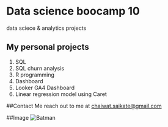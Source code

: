 # Data science boocamp 10
data sciece &amp; analytics projects

## My personal projects
1. SQL
2. SQL churn analysis
3. R programming
4. Dashboard
5. Looker GA4 Dashboard
6. Linear regression model using Caret

##Contact Me
reach out to me at chaiwat.saikate@gmail.com

##Image
![Batman](https://static.wikia.nocookie.net/universo-batman/images/a/ac/P%C3%B4ster_de_%27Batman%27.jpg/revision/latest/scale-to-width-down/1000?cb=20220307110904&path-prefix=pt-br)
